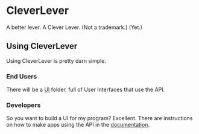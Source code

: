 # CleverLever
A better lever. A Clever Lever. (Not a trademark.) (Yet.)

## Using CleverLever
Using CleverLever is pretty darn simple.

### End Users
There will be a [UI](src/UI) folder, full of User Interfaces that use the API.

### Developers
So you want to build a UI for my program? Excellent. There are instructions on how to make apps using the API in the [documentation](https://github.com/Tomodachi94/CleverLever/wiki/).